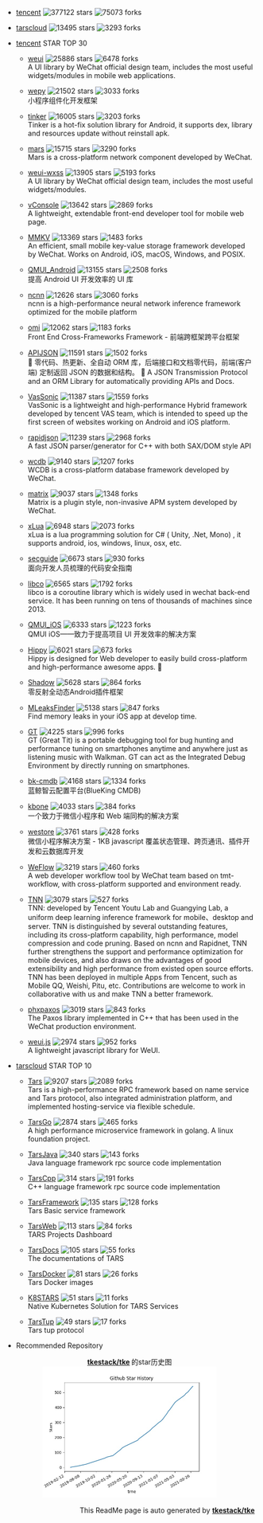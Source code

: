 
+ [tencent](https://github.com/tencent)
![377122 stars](https://img.shields.io/badge/Stars-377122-green)
![75073 forks](https://img.shields.io/badge/Forks-75073-green)

+ [tarscloud](https://github.com/tarscloud)
![13495 stars](https://img.shields.io/badge/Stars-13495-green)
![3293 forks](https://img.shields.io/badge/Forks-3293-green)





+ [tencent](https://github.com/tencent) STAR TOP 30 
    
    + [weui](https://github.com/tencent/weui) 
    ![25886 stars](https://img.shields.io/badge/Stars-25886-green)
    ![6478 forks](https://img.shields.io/badge/Forks-6478-green)  
    A UI library by WeChat official design team, includes the most useful widgets/modules in mobile web applications.
    
    + [wepy](https://github.com/tencent/wepy) 
    ![21502 stars](https://img.shields.io/badge/Stars-21502-green)
    ![3033 forks](https://img.shields.io/badge/Forks-3033-green)  
    小程序组件化开发框架
    
    + [tinker](https://github.com/tencent/tinker) 
    ![16005 stars](https://img.shields.io/badge/Stars-16005-green)
    ![3203 forks](https://img.shields.io/badge/Forks-3203-green)  
    Tinker is a hot-fix solution library for Android, it supports dex, library and resources update without reinstall apk.
    
    + [mars](https://github.com/tencent/mars) 
    ![15715 stars](https://img.shields.io/badge/Stars-15715-green)
    ![3290 forks](https://img.shields.io/badge/Forks-3290-green)  
    Mars is a cross-platform network component  developed by WeChat.
    
    + [weui-wxss](https://github.com/tencent/weui-wxss) 
    ![13905 stars](https://img.shields.io/badge/Stars-13905-green)
    ![5193 forks](https://img.shields.io/badge/Forks-5193-green)  
    A UI library by WeChat official design team, includes the most useful widgets/modules.
    
    + [vConsole](https://github.com/tencent/vConsole) 
    ![13642 stars](https://img.shields.io/badge/Stars-13642-green)
    ![2869 forks](https://img.shields.io/badge/Forks-2869-green)  
    A lightweight, extendable front-end developer tool for mobile web page.
    
    + [MMKV](https://github.com/tencent/MMKV) 
    ![13369 stars](https://img.shields.io/badge/Stars-13369-green)
    ![1483 forks](https://img.shields.io/badge/Forks-1483-green)  
    An efficient, small mobile key-value storage framework developed by WeChat. Works on Android, iOS, macOS, Windows, and POSIX.
    
    + [QMUI_Android](https://github.com/tencent/QMUI_Android) 
    ![13155 stars](https://img.shields.io/badge/Stars-13155-green)
    ![2508 forks](https://img.shields.io/badge/Forks-2508-green)  
    提高 Android UI 开发效率的 UI 库
    
    + [ncnn](https://github.com/tencent/ncnn) 
    ![12626 stars](https://img.shields.io/badge/Stars-12626-green)
    ![3060 forks](https://img.shields.io/badge/Forks-3060-green)  
    ncnn is a high-performance neural network inference framework optimized for the mobile platform
    
    + [omi](https://github.com/tencent/omi) 
    ![12062 stars](https://img.shields.io/badge/Stars-12062-green)
    ![1183 forks](https://img.shields.io/badge/Forks-1183-green)  
     Front End Cross-Frameworks Framework - 前端跨框架跨平台框架
    
    + [APIJSON](https://github.com/tencent/APIJSON) 
    ![11591 stars](https://img.shields.io/badge/Stars-11591-green)
    ![1502 forks](https://img.shields.io/badge/Forks-1502-green)  
    🚀 零代码、热更新、全自动 ORM 库，后端接口和文档零代码，前端(客户端) 定制返回 JSON 的数据和结构。 🚀 A JSON Transmission Protocol and an ORM Library for automatically providing APIs and Docs.
    
    + [VasSonic](https://github.com/tencent/VasSonic) 
    ![11387 stars](https://img.shields.io/badge/Stars-11387-green)
    ![1559 forks](https://img.shields.io/badge/Forks-1559-green)  
    VasSonic is a lightweight and high-performance Hybrid framework developed by tencent VAS team, which is intended to speed up the first screen of websites working on Android and iOS platform. 
    
    + [rapidjson](https://github.com/tencent/rapidjson) 
    ![11239 stars](https://img.shields.io/badge/Stars-11239-green)
    ![2968 forks](https://img.shields.io/badge/Forks-2968-green)  
    A fast JSON parser/generator for C++ with both SAX/DOM style API
    
    + [wcdb](https://github.com/tencent/wcdb) 
    ![9140 stars](https://img.shields.io/badge/Stars-9140-green)
    ![1207 forks](https://img.shields.io/badge/Forks-1207-green)  
    WCDB is a cross-platform database framework developed by WeChat.
    
    + [matrix](https://github.com/tencent/matrix) 
    ![9037 stars](https://img.shields.io/badge/Stars-9037-green)
    ![1348 forks](https://img.shields.io/badge/Forks-1348-green)  
    Matrix is a plugin style, non-invasive APM system developed by WeChat.
    
    + [xLua](https://github.com/tencent/xLua) 
    ![6948 stars](https://img.shields.io/badge/Stars-6948-green)
    ![2073 forks](https://img.shields.io/badge/Forks-2073-green)  
    xLua is a lua programming solution for  C# ( Unity, .Net, Mono) , it supports android, ios, windows, linux, osx, etc.
    
    + [secguide](https://github.com/tencent/secguide) 
    ![6673 stars](https://img.shields.io/badge/Stars-6673-green)
    ![930 forks](https://img.shields.io/badge/Forks-930-green)  
    面向开发人员梳理的代码安全指南
    
    + [libco](https://github.com/tencent/libco) 
    ![6565 stars](https://img.shields.io/badge/Stars-6565-green)
    ![1792 forks](https://img.shields.io/badge/Forks-1792-green)  
    libco is a coroutine library which is widely used in wechat  back-end service. It has been running on tens of thousands of machines since 2013.
    
    + [QMUI_iOS](https://github.com/tencent/QMUI_iOS) 
    ![6333 stars](https://img.shields.io/badge/Stars-6333-green)
    ![1223 forks](https://img.shields.io/badge/Forks-1223-green)  
    QMUI iOS——致力于提高项目 UI 开发效率的解决方案
    
    + [Hippy](https://github.com/tencent/Hippy) 
    ![6021 stars](https://img.shields.io/badge/Stars-6021-green)
    ![673 forks](https://img.shields.io/badge/Forks-673-green)  
    Hippy is designed for Web developer to easily build cross-platform and high-performance awesome apps. 👏
    
    + [Shadow](https://github.com/tencent/Shadow) 
    ![5628 stars](https://img.shields.io/badge/Stars-5628-green)
    ![864 forks](https://img.shields.io/badge/Forks-864-green)  
    零反射全动态Android插件框架
    
    + [MLeaksFinder](https://github.com/tencent/MLeaksFinder) 
    ![5138 stars](https://img.shields.io/badge/Stars-5138-green)
    ![847 forks](https://img.shields.io/badge/Forks-847-green)  
    Find memory leaks in your iOS app at develop time.
    
    + [GT](https://github.com/tencent/GT) 
    ![4225 stars](https://img.shields.io/badge/Stars-4225-green)
    ![996 forks](https://img.shields.io/badge/Forks-996-green)  
    GT (Great Tit) is a portable debugging tool for bug hunting and performance tuning on smartphones anytime and anywhere just as listening music with Walkman. GT can act as the Integrated Debug Environment by directly running on smartphones.
    
    + [bk-cmdb](https://github.com/tencent/bk-cmdb) 
    ![4168 stars](https://img.shields.io/badge/Stars-4168-green)
    ![1334 forks](https://img.shields.io/badge/Forks-1334-green)  
    蓝鲸智云配置平台(BlueKing CMDB)
    
    + [kbone](https://github.com/tencent/kbone) 
    ![4033 stars](https://img.shields.io/badge/Stars-4033-green)
    ![384 forks](https://img.shields.io/badge/Forks-384-green)  
    一个致力于微信小程序和 Web 端同构的解决方案
    
    + [westore](https://github.com/tencent/westore) 
    ![3761 stars](https://img.shields.io/badge/Stars-3761-green)
    ![428 forks](https://img.shields.io/badge/Forks-428-green)  
    微信小程序解决方案 - 1KB javascript 覆盖状态管理、跨页通讯、插件开发和云数据库开发
    
    + [WeFlow](https://github.com/tencent/WeFlow) 
    ![3219 stars](https://img.shields.io/badge/Stars-3219-green)
    ![460 forks](https://img.shields.io/badge/Forks-460-green)  
    A web developer workflow tool by WeChat team based on tmt-workflow, with cross-platform supported and environment ready.
    
    + [TNN](https://github.com/tencent/TNN) 
    ![3079 stars](https://img.shields.io/badge/Stars-3079-green)
    ![527 forks](https://img.shields.io/badge/Forks-527-green)  
    TNN: developed by Tencent Youtu Lab and Guangying Lab, a uniform deep learning inference framework for mobile、desktop and server. TNN is distinguished by several outstanding features, including its cross-platform capability, high performance, model compression and code pruning. Based on ncnn and Rapidnet, TNN further strengthens the support and performance optimization for mobile devices, and also draws on the advantages of good extensibility and high performance from existed open source efforts. TNN has been deployed in multiple Apps from Tencent, such as Mobile QQ, Weishi, Pitu, etc. Contributions are welcome to work in collaborative with us and make TNN a better framework. 
    
    + [phxpaxos](https://github.com/tencent/phxpaxos) 
    ![3019 stars](https://img.shields.io/badge/Stars-3019-green)
    ![843 forks](https://img.shields.io/badge/Forks-843-green)  
    The Paxos library implemented in C++ that has been used in the WeChat production environment.
    
    + [weui.js](https://github.com/tencent/weui.js) 
    ![2974 stars](https://img.shields.io/badge/Stars-2974-green)
    ![952 forks](https://img.shields.io/badge/Forks-952-green)  
    A lightweight javascript library for WeUI.
    

+ [tarscloud](https://github.com/tarscloud) STAR TOP 10 
    
    + [Tars](https://github.com/tarscloud/Tars) 
    ![9207 stars](https://img.shields.io/badge/Stars-9207-green)
    ![2089 forks](https://img.shields.io/badge/Forks-2089-green)  
    Tars is a high-performance RPC framework based on name service and Tars protocol, also integrated administration platform, and implemented hosting-service via flexible schedule.
    
    + [TarsGo](https://github.com/tarscloud/TarsGo) 
    ![2874 stars](https://img.shields.io/badge/Stars-2874-green)
    ![465 forks](https://img.shields.io/badge/Forks-465-green)  
    A  high performance microservice  framework  in golang. A linux foundation project.
    
    + [TarsJava](https://github.com/tarscloud/TarsJava) 
    ![340 stars](https://img.shields.io/badge/Stars-340-green)
    ![143 forks](https://img.shields.io/badge/Forks-143-green)  
    Java language framework rpc source code implementation
    
    + [TarsCpp](https://github.com/tarscloud/TarsCpp) 
    ![314 stars](https://img.shields.io/badge/Stars-314-green)
    ![191 forks](https://img.shields.io/badge/Forks-191-green)  
    C++ language framework rpc source code implementation
    
    + [TarsFramework](https://github.com/tarscloud/TarsFramework) 
    ![135 stars](https://img.shields.io/badge/Stars-135-green)
    ![128 forks](https://img.shields.io/badge/Forks-128-green)  
    Tars Basic service framework
    
    + [TarsWeb](https://github.com/tarscloud/TarsWeb) 
    ![113 stars](https://img.shields.io/badge/Stars-113-green)
    ![84 forks](https://img.shields.io/badge/Forks-84-green)  
    TARS Projects Dashboard
    
    + [TarsDocs](https://github.com/tarscloud/TarsDocs) 
    ![105 stars](https://img.shields.io/badge/Stars-105-green)
    ![55 forks](https://img.shields.io/badge/Forks-55-green)  
    The documentations of TARS
    
    + [TarsDocker](https://github.com/tarscloud/TarsDocker) 
    ![81 stars](https://img.shields.io/badge/Stars-81-green)
    ![26 forks](https://img.shields.io/badge/Forks-26-green)  
    Tars Docker  images
    
    + [K8STARS](https://github.com/tarscloud/K8STARS) 
    ![51 stars](https://img.shields.io/badge/Stars-51-green)
    ![11 forks](https://img.shields.io/badge/Forks-11-green)  
    Native Kubernetes  Solution for TARS Services
    
    + [TarsTup](https://github.com/tarscloud/TarsTup) 
    ![49 stars](https://img.shields.io/badge/Stars-49-green)
    ![17 forks](https://img.shields.io/badge/Forks-17-green)  
    Tars tup protocol
    


+ Recommended Repository  
<p align="center">
      <strong>
        <a href="https://github.com/tkestack/tke" target="_blank">tkestack/tke</a>
      </strong>  的star历史图
  <br>
  <img src="https://raw.githubusercontent.com/ButterAndButterfly/GithubTools/master/data/stars_history.jpg" width="350px"></img>    
</p>

<p align="right">
      This ReadMe page is auto generated by 
      <strong>
        <a href="https://github.com/tkestack/tke" target="_blank">tkestack/tke</a><br>
      </strong>   
</p>